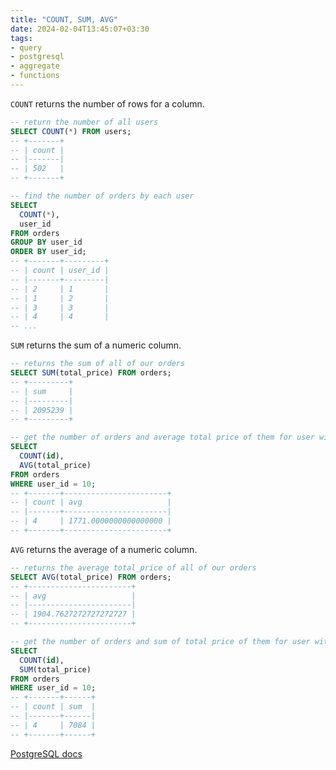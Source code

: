 ```yaml
---
title: "COUNT, SUM, AVG"
date: 2024-02-04T13:45:07+03:30
tags:
- query
- postgresql
- aggregate
- functions
---
```

`COUNT` returns the number of rows for a column.
```sql
-- return the number of all users
SELECT COUNT(*) FROM users;
-- +-------+
-- | count |
-- |-------|
-- | 502   |
-- +-------+

-- find the number of orders by each user
SELECT
  COUNT(*),
  user_id
FROM orders
GROUP BY user_id
ORDER BY user_id;
-- +-------+---------+
-- | count | user_id |
-- |-------+---------|
-- | 2     | 1       |
-- | 1     | 2       |
-- | 3     | 3       |
-- | 4     | 4       |
-- ...
```

`SUM` returns the sum of a numeric column.
```sql
-- returns the sum of all of our orders
SELECT SUM(total_price) FROM orders;
-- +---------+
-- | sum     |
-- |---------|
-- | 2095239 |
-- +---------+

-- get the number of orders and average total price of them for user with id of 10
SELECT
  COUNT(id),
  AVG(total_price)
FROM orders
WHERE user_id = 10;
-- +-------+-----------------------+
-- | count | avg                   |
-- |-------+-----------------------|
-- | 4     | 1771.0000000000000000 |
-- +-------+-----------------------+
```


`AVG` returns the average of a numeric column.
```sql
-- returns the average total_price of all of our orders
SELECT AVG(total_price) FROM orders;
-- +-----------------------+
-- | avg                   |
-- |-----------------------|
-- | 1904.7627272727272727 |
-- +-----------------------+

-- get the number of orders and sum of total price of them for user with id of 10
SELECT
  COUNT(id),
  SUM(total_price)
FROM orders
WHERE user_id = 10;
-- +-------+------+
-- | count | sum  |
-- |-------+------|
-- | 4     | 7084 |
-- +-------+------+
```

[PostgreSQL docs](https://www.postgresql.org/docs/current/tutorial-agg.html)
